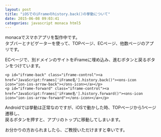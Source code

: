 ```yaml
---
layout: post
title: "iOSでのiFrameのhistory.back()の挙動について"
date: 2015-06-08 09:03:41
categories: javascript monaca html5
---
```

<p>monacaでスマホアプリを製作中です。<br>
タブバーとナビゲーターを使って、TOPページ、ECページ、他数ページのアプリです。</p>

<p>ECページで、別ドメインのサイトをiFrameに埋め込み、進むボタンと戻るボタンをつけています。</p>

<pre><code>&lt;p id="iframe-back" class="iframe-control"&gt;&lt;a href="JavaScript:frames['iFrame名'].history.back()"&gt;&lt;ons-icon icon="ion-ios-arrow-back"&gt;&lt;/ons-icon&gt;&lt;/a&gt;&lt;/p&gt;
&lt;p id="iframe-forward" class="iframe-control"&gt;&lt;a href="JavaScript:frames['iFrame名'].history.forward()"&gt;&lt;ons-icon icon="ion-ios-arrow-forward"&gt;&lt;/ons-icon&gt;&lt;/a&gt;&lt;/p&gt;
</code></pre>

<p>Androidでは挙動は正常なのですが、iOSで動かした時、TOPページから1ページ遷移し、<br>
戻るボタンを押すと、アプリのトップに移動してしまいます。</p>

<p>お分かりの方おられましたら、ご教授いただけますと幸いです。</p>
